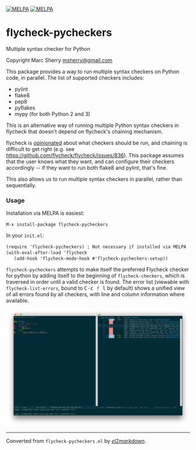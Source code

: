 [![MELPA](https://melpa.org/packages/flycheck-pycheckers-badge.svg)](https://melpa.org/#/flycheck-pycheckers)
[![MELPA](https://stable.melpa.org/packages/flycheck-pycheckers-badge.svg)](https://stable.melpa.org/#/flycheck-pycheckers)

# flycheck-pycheckers
Multiple syntax checker for Python

Copyright Marc Sherry <msherry@gmail.com>

This package provides a way to run multiple syntax checkers on Python code,
in parallel.  The list of supported checkers includes:

- pylint
- flake8
- pep8
- pyflakes
- mypy (for both Python 2 and 3)

This is an alternative way of running multiple Python syntax checkers in
flycheck that doesn't depend on flycheck's chaining mechanism.

flycheck is [opinionated](https://github.com/flycheck/flycheck/issues/185)
about what checkers should be run, and chaining is difficult to get right
(e.g. see https://github.com/flycheck/flycheck/issues/836).  This package
assumes that the user knows what they want, and can configure their checkers
accordingly -- if they want to run both flake8 and pylint, that's fine.

This also allows us to run multiple syntax checkers in parallel, rather than
sequentially.

### Usage

Installation via MELPA is easiest:

```elisp
M-x install-package flycheck-pycheckers
```

In your `init.el`:

```elisp
(require 'flycheck-pycheckers) ; Not necessary if installed via MELPA
(with-eval-after-load 'flycheck
   (add-hook 'flycheck-mode-hook #'flycheck-pycheckers-setup))
```

`flycheck-pycheckers` attempts to make itself the preferred Flycheck checker
for python by adding itself to the beginning of `flycheck-checkers`, which is
traversed in order until a valid checker is found.  The error list (viewable
with `flycheck-list-errors`, bound to <kbd>C-c ! l</kbd> by default) shows a
unified view of all errors found by all checkers, with line and column
information where available.

![flycheck-list-errors](docs/flycheck-list-errors.png "flycheck-list-errors")


---
Converted from `flycheck-pycheckers.el` by [*el2markdown*](https://github.com/Lindydancer/el2markdown).
